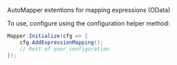 AutoMapper extentions for mapping expressions (OData)

To use, configure using the configuration helper method:

```c#
Mapper.Initialize(cfg => {
    cfg.AddExpressionMapping();
	// Rest of your configuration
});
```
